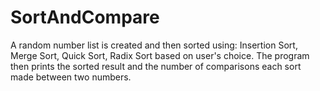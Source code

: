 # SortAndCompare
A random number list is created and then sorted using: Insertion Sort, Merge Sort, Quick Sort, Radix Sort based on user's choice. The program then prints the sorted result and the number of comparisons each sort made between two numbers.
